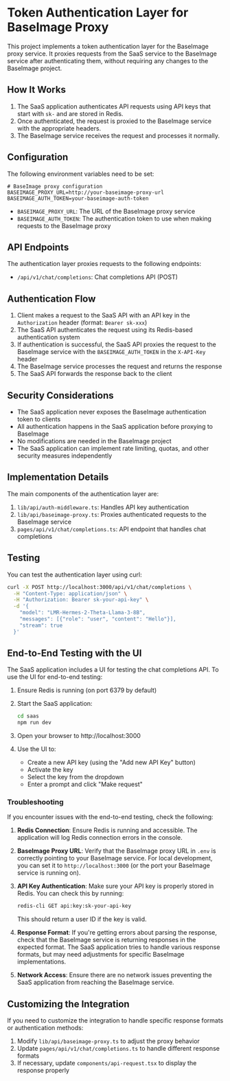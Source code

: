 # Token Authentication Layer for BaseImage Proxy

This project implements a token authentication layer for the BaseImage proxy service. It proxies requests from the SaaS service to the BaseImage service after authenticating them, without requiring any changes to the BaseImage project.

## How It Works

1. The SaaS application authenticates API requests using API keys that start with `sk-` and are stored in Redis.
2. Once authenticated, the request is proxied to the BaseImage service with the appropriate headers.
3. The BaseImage service receives the request and processes it normally.

## Configuration

The following environment variables need to be set:

```env
# BaseImage proxy configuration
BASEIMAGE_PROXY_URL=http://your-baseimage-proxy-url
BASEIMAGE_AUTH_TOKEN=your-baseimage-auth-token
```

- `BASEIMAGE_PROXY_URL`: The URL of the BaseImage proxy service
- `BASEIMAGE_AUTH_TOKEN`: The authentication token to use when making requests to the BaseImage proxy

## API Endpoints

The authentication layer proxies requests to the following endpoints:

- `/api/v1/chat/completions`: Chat completions API (POST)

## Authentication Flow

1. Client makes a request to the SaaS API with an API key in the `Authorization` header (format: `Bearer sk-xxx`)
2. The SaaS API authenticates the request using its Redis-based authentication system
3. If authentication is successful, the SaaS API proxies the request to the BaseImage service with the `BASEIMAGE_AUTH_TOKEN` in the `X-API-Key` header
4. The BaseImage service processes the request and returns the response
5. The SaaS API forwards the response back to the client

## Security Considerations

- The SaaS application never exposes the BaseImage authentication token to clients
- All authentication happens in the SaaS application before proxying to BaseImage
- No modifications are needed in the BaseImage project
- The SaaS application can implement rate limiting, quotas, and other security measures independently

## Implementation Details

The main components of the authentication layer are:

1. `lib/api/auth-middleware.ts`: Handles API key authentication
2. `lib/api/baseimage-proxy.ts`: Proxies authenticated requests to the BaseImage service
3. `pages/api/v1/chat/completions.ts`: API endpoint that handles chat completions

## Testing

You can test the authentication layer using curl:

```bash
curl -X POST http://localhost:3000/api/v1/chat/completions \
  -H "Content-Type: application/json" \
  -H "Authorization: Bearer sk-your-api-key" \
  -d '{
    "model": "LMR-Hermes-2-Theta-Llama-3-8B",
    "messages": [{"role": "user", "content": "Hello"}],
    "stream": true
  }'
```

## End-to-End Testing with the UI

The SaaS application includes a UI for testing the chat completions API. To use the UI for end-to-end testing:

1. Ensure Redis is running (on port 6379 by default)
2. Start the SaaS application:
   ```bash
   cd saas
   npm run dev
   ```

3. Open your browser to http://localhost:3000
4. Use the UI to:
   - Create a new API key (using the "Add new API Key" button)
   - Activate the key
   - Select the key from the dropdown
   - Enter a prompt and click "Make request"

### Troubleshooting

If you encounter issues with the end-to-end testing, check the following:

1. **Redis Connection**: Ensure Redis is running and accessible. The application will log Redis connection errors in the console.

2. **BaseImage Proxy URL**: Verify that the BaseImage proxy URL in `.env` is correctly pointing to your BaseImage service. For local development, you can set it to `http://localhost:3000` (or the port your BaseImage service is running on).

3. **API Key Authentication**: Make sure your API key is properly stored in Redis. You can check this by running:
   ```bash
   redis-cli GET api:key:sk-your-api-key
   ```
   This should return a user ID if the key is valid.

4. **Response Format**: If you're getting errors about parsing the response, check that the BaseImage service is returning responses in the expected format. The SaaS application tries to handle various response formats, but may need adjustments for specific BaseImage implementations.

5. **Network Access**: Ensure there are no network issues preventing the SaaS application from reaching the BaseImage service.

## Customizing the Integration

If you need to customize the integration to handle specific response formats or authentication methods:

1. Modify `lib/api/baseimage-proxy.ts` to adjust the proxy behavior
2. Update `pages/api/v1/chat/completions.ts` to handle different response formats
3. If necessary, update `components/api-request.tsx` to display the response properly 